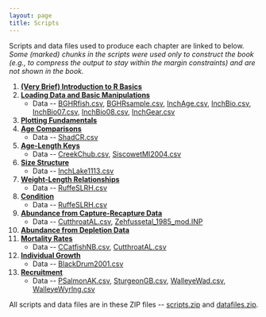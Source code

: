 ```yaml
---
layout: page
title: Scripts
---
```


Scripts and data files used to produce each chapter are linked to below.  *Some (marked) chunks in the scripts were used only to construct the book (e.g., to compress the output to stay within the margin constraints) and are not shown in the book.*

1. [**(Very Brief) Introduction to R Basics**](RBasics.R)
1. [**Loading Data and Basic Manipulations**](DataManip.R)
    * Data -- [BGHRfish.csv](BGHRfish.csv), [BGHRsample.csv](BGHRsample.csv), [InchAge.csv](InchAge.csv), [InchBio.csv](inchBio.csv), [InchBio07.csv](InchBio07.csv), [InchBio08.csv](InchBio08.csv), [InchGear.csv](InchGear.csv)
1. [**Plotting Fundamentals**](Plotting.R)
1. [**Age Comparisons**](AgeComparisons.R)
    * Data -- [ShadCR.csv](ShadCR.csv)
1. [**Age-Length Keys**](AgeLengthKey.R)
    * Data -- [CreekChub.csv](CreekChub.csv), [SiscowetMI2004.csv](SiscowetMI2004.csv)
1. [**Size Structure**](SizeStructure.R)
    * Data -- [InchLake1113.csv](InchLake1113.csv)
1. [**Weight-Length Relationships**](WeightLength.R)
    * Data -- [RuffeSLRH.csv](RuffeSLRH.csv)
1. [**Condition**](Condition.R)
    * Data -- [RuffeSLRH.csv](RuffeSLRH.csv)
1. [**Abundance from Capture-Recapture Data**](AbundanceCR.R)
    * Data -- [CutthroatAL.csv](CutthroatAL.csv), [Zehfussetal_1985_mod.INP](Zehfussetal_1985_mod.INP)
1. [**Abundance from Depletion Data**](AbundanceD.R)
1. [**Mortality Rates**](Mortality.R)
    * Data -- [CCatfishNB.csv](CCatfishNB.csv), [CutthroatAL.csv](CutthroatAL.csv)
1. [**Individual Growth**](Growth.R)
    * Data -- [BlackDrum2001.csv](BlackDrum2001.csv)
1. [**Recruitment**](Recruitment.R)
    * Data -- [PSalmonAK.csv](PSalmonAK.csv), [SturgeonGB.csv](SturgeonGB.csv), [WalleyeWad.csv](WalleyeWad.csv), [WalleyeWyrlng.csv](WalleyeWyrlng.csv) 

All scripts and data files are in these ZIP files -- [scripts.zip](scripts.zip) and [datafiles.zip](datafiles.zip).
